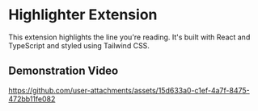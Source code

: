 # Highlighter Extension

This extension highlights the line you're reading. It's built with React and TypeScript and styled using Tailwind CSS.

## Demonstration Video

https://github.com/user-attachments/assets/15d633a0-c1ef-4a7f-8475-472bb11fe082

